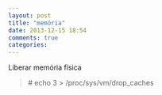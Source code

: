 ```yaml
---
layout: post
title: "memória"
date: 2013-12-15 18:54
comments: true
categories: 
---
```

Liberar memória física 

>\# echo 3 > /proc/sys/vm/drop_caches

